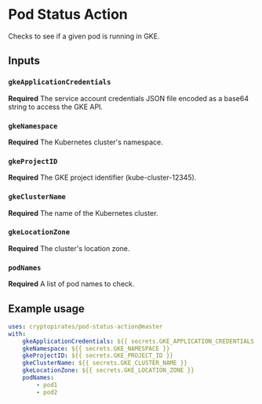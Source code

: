 # Pod Status Action
Checks to see if a given pod is running in GKE.

## Inputs

### `gkeApplicationCredentials`

**Required** The service account credentials JSON file encoded as a base64 string to access the GKE API.

### `gkeNamespace`

**Required** The Kubernetes cluster's namespace.

### `gkeProjectID`

**Required** The GKE project identifier (kube-cluster-12345).

### `gkeClusterName`

**Required** The name of the Kubernetes cluster.

### `gkeLocationZone`

**Required** The cluster's location zone.

### `podNames`

**Required** A list of pod names to check.

## Example usage

```yaml
uses: cryptopirates/pod-status-action@master
with:
    gkeApplicationCredentials: ${{ secrets.GKE_APPLICATION_CREDENTIALS }}
    gkeNamespace: ${{ secrets.GKE_NAMESPACE }}
    gkeProjectID: ${{ secrets.GKE_PROJECT_ID }}
    gkeClusterName: ${{ secrets.GKE_CLUSTER_NAME }}
    gkeLocationZone: ${{ secrets.GKE_LOCATION_ZONE }}
    podNames:
        - pod1
        - pod2
```